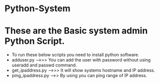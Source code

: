 # Python-System
These are the Basic system admin Python Script.
===============
* To run these below scripts you need to install python software.
* adduser.py -->>> You can add the user with password without using useradd and passwd command.
* get_ipaddress.py -->>> It will show systems hostname and IP address.
* ping_ipaddress.py  -->> By using you can ping range of IP address.
